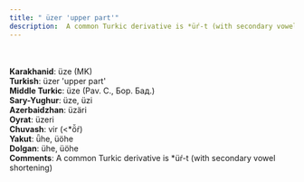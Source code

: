 ```yaml
---
title: " üzer 'upper part'"
description:  A common Turkic derivative is *üŕ-t (with secondary vowel shortening)
---
```

<strong></strong><br><br>
<strong>Karakhanid</strong>:  üze (MK)<br>
<strong>Turkish</strong>:  üzer 'upper part'<br>
<strong>Middle Turkic</strong>:  üze (Pav. C., Бор. Бад.)<br>
<strong>Sary-Yughur</strong>:  üze, üzi<br>
<strong>Azerbaidzhan</strong>:  üzäri<br>
<strong>Oyrat</strong>:  üzeri<br>
<strong>Chuvash</strong>:  vir (<*ö̆ŕ)<br>
<strong>Yakut</strong>:  ǖhe, üöhe<br>
<strong>Dolgan</strong>:  ühe, üöhe<br>
<strong>Comments</strong>:  A common Turkic derivative is *üŕ-t (with secondary vowel shortening)<br>


